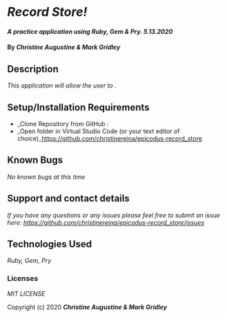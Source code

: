 # _Record Store!_

#### _A practice application using Ruby, Gem & Pry. 5.13.2020_

#### By _**Christine Augustine & Mark Gridley**_

## Description

_This application will allow the user to ._ 

## Setup/Installation Requirements

* _Clone Repository from GitHub :  
* _Open folder in Virtual Studio Code (or your text editor of choice)_https://github.com/christinereina/epicodus-record_store

## Known Bugs

_No known bugs at this time_

## Support and contact details

_If you have any questions or any issues please feel free to submit an issue here: https://github.com/christinereina/epicodus-record_store/issues_

## Technologies Used

_Ruby, Gem, Pry_ 


### Licenses
*MIT LICENSE*

Copyright (c) 2020 **_Christine Augustine & Mark Gridley_**
